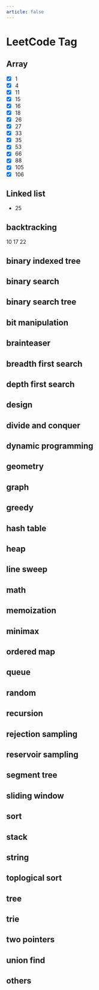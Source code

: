 ```yaml
---
article: false
---
```


# LeetCode Tag

## Array

- [x] 1
- [x] 4
- [x] 11
- [x] 15
- [x] 16
- [x] 18
- [x] 26
- [x] 27
- [x] 33
- [x] 35
- [x] 53
- [x] 66
- [x] 88
- [x] 105
- [x] 106

## Linked list

- 25

## backtracking

10
17
22

## binary indexed tree

## binary search

## binary search tree

## bit manipulation

## brainteaser

## breadth first search

## depth first search

## design

## divide and conquer

## dynamic programming

## geometry

## graph

## greedy

## hash table

## heap

## line sweep

## math

## memoization

## minimax

## ordered map

## queue

## random

## recursion

## rejection sampling

## reservoir sampling

## segment tree

## sliding window

## sort

## stack

## string

## toplogical sort

## tree

## trie

## two pointers

## union find

## others